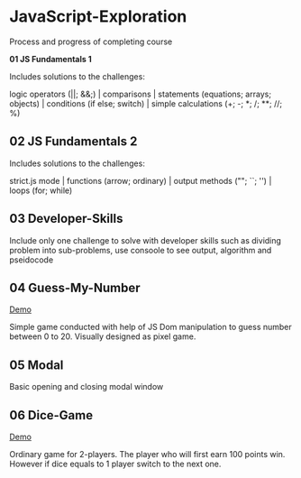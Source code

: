 # JavaScript-Exploration
Process and progress of completing course

**01 JS Fundamentals 1**

Includes solutions to the challenges:

logic operators (||; &&;) | comparisons | statements (equations; arrays; objects) | conditions (if else; switch) | simple calculations (+; -; *; /; **; //; %)



**02 JS Fundamentals 2**
---

Includes solutions to the challenges:

strict.js mode | functions (arrow; ordinary) | output methods (""; ``; '') | loops (for; while)



**03 Developer-Skills**
---
Include only one challenge to solve with developer skills such as dividing problem into sub-problems, use consoole to see output, algorithm and pseidocode



**04 Guess-My-Number**
---
[Demo](https://play-guess-number.netlify.app/)

Simple game conducted with help of JS Dom manipulation to guess number between 0 to 20. Visually designed as pixel game.


**05 Modal**
---
Basic opening and closing modal window


**06 Dice-Game**
---
[Demo](https://dice-mini-game.netlify.app/)

Ordinary game for 2-players. The player who will first earn 100 points win. However if dice equals to 1 player switch to the next one. 
